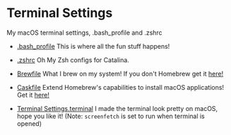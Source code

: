 # Terminal Settings
My macOS terminal settings, .bash_profile and .zshrc

- [.bash_profile](https://github.com/AnthonyVadala/Terminal_Settings/blob/master/Terminal/.bash_profile)
This is where all the fun stuff happens!

- [.zshrc](https://github.com/AnthonyVadala/Terminal_Settings/blob/master/Terminal/.zshrc)
Oh My Zsh configs for Catalina.

- [Brewfile](https://github.com/AnthonyVadala/Terminal_Settings/blob/master/Terminal/Brewfile)
What I brew on my system! If you don't Homebrew get it [here!](http://brew.sh/)

- [Caskfile](https://github.com/AnthonyVadala/Terminal_Settings/blob/master/Terminal/Caskfile)
Extend Homebrew's capabilities to install macOS applications! Get it [here!](http://caskroom.io/)

- [Terminal Settings.terminal](https://github.com/AnthonyVadala/Terminal_Settings/blob/master/Terminal/.bash_profile)
I made the terminal look pretty on macOS, hope you like it!
(Note: `screenfetch` is set to run when terminal is opened)
